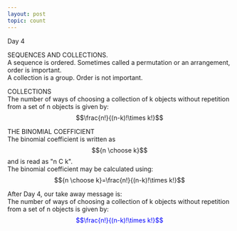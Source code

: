 ```yaml
---
layout: post
topic: count
---
```

Day 4

SEQUENCES AND COLLECTIONS.  
A sequence is ordered. Sometimes called a permutation or an arrangement, order is important.  
A collection is a group. Order is not important.  

COLLECTIONS  
The number of ways of choosing a collection of k objects without repetition from a set of n objects is given by:  
$$\frac{n!}{(n-k)!\times k!}$$  

THE BINOMIAL COEFFICIENT  
The binomial coefficient is written as $${n \choose k}$$ and is read as "n C k".  
The binomial coefficient may be calculated using:  
$${n \choose k}=\frac{n!}{(n-k)!\times k!}$$  

After Day 4, our take away message is:  
The number of ways of choosing a collection of k objects without repetition from a set of n objects is given by:  
<span style="color:blue">$$\frac{n!}{(n-k)!\times k!}$$</span>  
     
